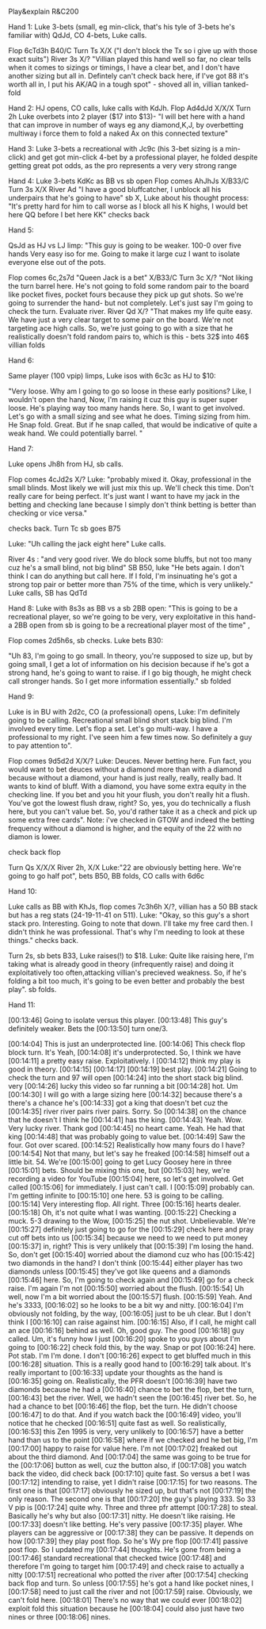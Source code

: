 Play&explain R&C200

Hand 1:
Luke 3-bets (small, eg min-click, that's his tyle of 3-bets he's familiar with) QdJd, CO 4-bets, Luke calls.

Flop 6cTd3h B40/C
Turn Ts X/X ("I don't block the Tx so i give up with those exact suits")
River 3s X/? "Villian played this hand well so far, no clear tells when it comes to sizings or timings, I have a clear bet, and I don't have another sizing but all in. Defintely can't check back here, if I've got 88 it's worth all in, I put his AK/AQ in a tough spot" - shoved all in, villian tanked-fold

Hand 2:
HJ opens, CO calls, luke calls with KdJh.
Flop Ad4dJd X/X/X
Turn 2h Luke overbets into 2 player ($17 into $13)- "I will bet here with a hand that can improve in number of ways eg any diamond,K,J, by overbetting multiway i force them to fold a naked Ax on this connected texture"

Hand 3:
Luke 3-bets a recreational with Jc9c (his 3-bet sizing is a min-click) and get got min-click 4-bet by a professional player, he folded despite getting great pot odds, as the pro represents a very very strong range

Hand 4:
Luke 3-bets KdKc as BB vs sb open
Flop comes AhJhJs X/B33/C
Turn 3s X/X
River Ad "I have a good bluffcatcher, I unblock all his underpairs that he's going to have" 
sb X, Luke about his thought process: "It's pretty hard for him to call worse as I block all his K highs, I would bet here QQ before I bet here KK" checks back

Hand 5:

QsJd as HJ vs LJ limp: "This guy is going to be weaker. 100-0 over five hands
Very easy iso  for me. Going to make it large cuz
I want to isolate everyone else out of
 the pots. 

Flop comes 6c,2s7d 
"Queen Jack is a bet" X/B33/C 
Turn 3c X/? "Not liking the turn barrel here. He's not going to fold some random pair to the board like pocket fives, pocket fours because they pick up gut shots. So we're going to surrender the hand- but not completely. Let's just say I'm going to check the
 turn. Evaluate river.
 River Qd X/?
  "That makes my life quite easy.  We have just a very clear target to some pair on the board. We're not targeting ace high calls. So, we're just going to go with a size that he realistically doesn't fold random pairs to, which is this - bets 32$ into 46$ villian folds 


Hand 6:

Same player (100 vpip) limps, Luke isos with 6c3c as HJ to $10: 

"Very loose. Why am I going to go so loose in these early positions? Like, I wouldn't open the hand, Now, I'm raising it cuz this guy is super super loose. He's playing way too many hands here. So, I want to get involved. Let's go with a small sizing  and see what he does. Timing sizing from him. He Snap fold. Great. But if he snap called, that would be indicative of quite a weak hand. We could potentially barrel. "

Hand 7:

Luke opens Jh8h from HJ, sb calls.

Flop comes 4cJd2s X/? Luke: "probably mixed it. Okay, professional in
the small blinds. Most likely we will just mix this up. We'll check this time. Don't really care for being perfect. It's just want I want to have my jack in the betting and checking lane because I simply don't think betting is better than checking or vice versa."

checks back.
Turn Tc sb goes B75 

Luke:  "Uh calling the jack eight here"
Luke calls.

River 4s
: "and very good river. We do block some bluffs, but not too many cuz he's a small blind, not big blind" SB B50, luke "He bets again. I don't think  I can do anything but call here. If I  fold, I'm insinuating he's got a strong  top pair or better more than 75% of the  time, which is very unlikely." Luke calls, SB has QdTd 

Hand 8:
Luke with 8s3s as BB vs a sb 2BB open:
"This is going to be a recreational player, so we're going to be very, very exploitative in this hand- a 2BB open from sb is going to be a recreational player most of the time" , 

Flop comes 2d5h6s, sb checks. Luke bets B30:

"Uh 83, I'm going to go small. In theory, you're supposed to size up, but by going small, I get a lot of information on his decision because if he's got a strong  hand, he's going to want to raise. 
if I go big though, he might check call  stronger hands. So I get more information essentially."
sb folded


Hand 9:

Luke is in BU with 2d2c, CO (a professional) opens, Luke: I'm definitely going to be calling. Recreational small blind short stack big blind. I'm involved every time. Let's flop a set. Let's go multi-way. I have a professional to my right. I've  seen him a few times now. So definitely  a guy to pay attention to". 

Flop comes 9d5d2d X/X/?
Luke: Deuces. Never betting here. Fun fact, you would want  to bet deuces without a diamond more than with a diamond because without a diamond, your hand is just really,  really, really bad. It wants to kind of  bluff. With a diamond, you have some extra equity in the checking line. If you bet and you hit your flush, you don't really hit a flush. You've got the  lowest flush draw, right? So, yes, you do technically a flush here, but you  can't value bet. So, you'd rather take it as a check and pick up some extra free cards". Note: i've checked in GTOW and indeed the betting frequency without a diamond is higher, and the equity of the 22 with no diamon is lower.

check back flop

Turn Qs X/X/X
River 2h, X/X Luke:"22 are obviously betting here. We're going to go half pot", bets B50, BB folds, CO calls with 6d6c



Hand 10:

Luke calls as BB with KhJs, flop comes 
7c3h6h X/?,
villian has a 50 BB stack but has a reg stats (24-19-11-41 on 511). Luke:
"Okay, so this guy's a short stack pro. Interesting. Going to note that down. I'll take my free card then. I didn't think he was professional. That's why I'm needing to look at these things." checks back.

Turn 2s, sb bets B33, Luke raises(!) to $18.
Luke: Quite like raising here, I'm taking what is already good in theory (infrequently raise) and doing it exploitatively too often,attacking villian's precieved weakness. So, if he's folding a bit too much, it's going to be even better and probably the best play".
sb folds.


Hand 11:


[00:13:46] Going to isolate versus this player.
[00:13:48] This guy's definitely weaker. Bets the
[00:13:50] turn one/3.
 
[00:14:04] This is just an underprotected line.
[00:14:06] This check flop block turn. It's Yeah,
[00:14:08] it's underprotected. So, I think we have
[00:14:11] a pretty easy raise. Exploitatively. I
[00:14:12] think my play is good in theory.
[00:14:15] 
[00:14:17] 
[00:14:19] best play.
[00:14:21] Going to check the turn and 97 will open
[00:14:24] into the short stack big blind. very
[00:14:26] lucky this video so far running a bit
[00:14:28] hot. Um
[00:14:30] I will go with a large sizing here
[00:14:32] because there's a there's a chance he's
[00:14:33] got a king that doesn't bet cuz the
[00:14:35] river river pairs river pairs. Sorry. So
[00:14:38] on the chance that he doesn't I think he
[00:14:41] has the king.
[00:14:43] Yeah. Wow. Very lucky river. Thank god
[00:14:45] no heart came. Yeah. He had that king
[00:14:48] that was probably going to value bet.
[00:14:49] Saw the four. Got over scared.
[00:14:52] Realistically how many fours do I have?
[00:14:54] Not that many, but let's say he freaked
[00:14:58] himself out a little bit. 54. We're
[00:15:00] going to get Lucy Goosey here in three
[00:15:01] bets. Should be mixing this one, but
[00:15:03] hey, we're recording a video for YouTube
[00:15:04] here, so let's get involved. Get called
[00:15:06] for immediately. I just can't call. I
[00:15:09] probably can. I'm getting infinite to
[00:15:10] one here. 53 is going to be calling.
[00:15:14] Very interesting flop. All right. Three
[00:15:16] hearts dealer.
[00:15:18] Oh, it's not quite what I was wanting.
[00:15:22] Checking a muck. 5-3 drawing to the Wow,
[00:15:25] the nut shot. Unbelievable. We're
[00:15:27] definitely just going to go for the
[00:15:29] check here and pray cut off bets into us
[00:15:34] because we need to we need to put money
[00:15:37] in, right? This is very unlikely that
[00:15:39] I'm losing the hand. So, don't get
[00:15:40] worried about the diamond cuz who has
[00:15:42] two diamonds in the hand? I don't think
[00:15:44] either player has two diamonds unless
[00:15:45] they've got like queens and a diamonds
[00:15:46] here. So, I'm going to check again and
[00:15:49] go for a check raise. I'm again I'm not
[00:15:50] worried about the flush.
[00:15:54] Uh well, now I'm a bit worried about the
[00:15:57] flush.
[00:15:59] Yeah. And he's 3333,
[00:16:02] so he looks to be a bit wy and nitty.
[00:16:04] I'm obviously not folding, by the way,
[00:16:05] just to be uh clear. But I don't think I
[00:16:10] can raise against him.
[00:16:15] Also, if I call, he might call an ace
[00:16:16] behind as well. Oh, good guy. The good
[00:16:18] guy called. Um, it's funny how I just
[00:16:20] spoke to you guys about I'm going to
[00:16:22] check fold this, by the way. Snap or pot
[00:16:24] here. Pot stab. I'm I'm done. I don't
[00:16:26] expect to get bluffed much in this
[00:16:28] situation. This is a really good hand to
[00:16:29] talk about. It's really important to
[00:16:33] update your thoughts as the hand is
[00:16:35] going on. Realistically, the PFR doesn't
[00:16:39] have two diamonds because he had a
[00:16:40] chance to bet the flop, bet the turn,
[00:16:43] bet the river. Well, we hadn't seen the
[00:16:45] river bet. So, he had a chance to bet
[00:16:46] the flop, bet the turn. He didn't choose
[00:16:47] to do that. And if you watch back the
[00:16:49] video, you'll notice that he checked
[00:16:51] quite fast as well. So realistically,
[00:16:53] this Zen 1995 is very, very unlikely to
[00:16:57] have a better hand than us to the point
[00:16:58] where if we checked and he bet big, I'm
[00:17:00] happy to raise for value here. I'm not
[00:17:02] freaked out about the third diamond. And
[00:17:04] the same was going to be true for the
[00:17:06] button as well, cuz the button also, if
[00:17:08] you watch back the video, did check back
[00:17:10] quite fast. So versus a bet I was
[00:17:12] intending to raise, yet I didn't raise
[00:17:15] for two reasons. The first one is that
[00:17:17] obviously he sized up, but that's not
[00:17:19] the only reason. The second one is that
[00:17:20] the guy's playing 333. So 33 V pip is
[00:17:24] quite why. Three and three pfr attempt
[00:17:28] to steal. Basically he's why but also
[00:17:31] nitty. He doesn't like raising. He
[00:17:33] doesn't like betting. He's very passive
[00:17:35] player. Whe players can be aggressive or
[00:17:38] they can be passive. It depends on how
[00:17:39] they play post flop. So he's Wy pre flop
[00:17:41] passive post flop. So I updated my
[00:17:44] thoughts. He's gone from being a
[00:17:46] standard recreational that checked twice
[00:17:48] and therefore I'm going to target him
[00:17:49] and check raise to actually a nitty
[00:17:51] recreational who potted the river after
[00:17:54] checking back flop and turn. So unless
[00:17:55] he's got a hand like pocket nines, I
[00:17:58] need to just call the river and not
[00:17:59] raise. Obviously, we can't fold here.
[00:18:01] There's no way that we could ever
[00:18:02] exploit fold this situation because he
[00:18:04] could also just have two nines or three
[00:18:06] nines.